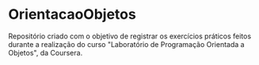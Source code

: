 # OrientacaoObjetos
Repositório criado com o objetivo de registrar os exercícios práticos feitos durante a realização do curso "Laboratório de Programação Orientada a Objetos", da Coursera.
